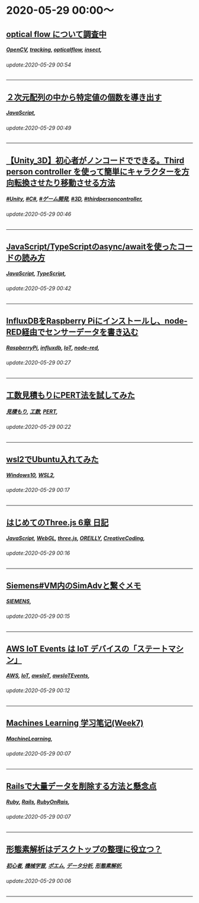 # 2020-05-29 00:00～
## [optical flow について調査中](https://qiita.com/nonbiri15/items/7445f20c8e5d567f1397)
##### [OpenCV](https://qiita.com/tags/OpenCV), [tracking](https://qiita.com/tags/tracking), [opticalflow](https://qiita.com/tags/opticalflow), [insect](https://qiita.com/tags/insect), 
###### update:2020-05-29 00:54
---
## [２次元配列の中から特定値の個数を導き出す](https://qiita.com/mf37459/items/ad6ce00456b2cc3bb9a0)
##### [JavaScript](https://qiita.com/tags/JavaScript), 
###### update:2020-05-29 00:49
---
## [【Unity_3D】初心者がノンコードでできる。Third person controller を使って簡単にキャラクターを方向転換させたり移動させる方法](https://qiita.com/e_san_desuyo/items/a35e22f26cf6635589d6)
##### [#Unity](https://qiita.com/tags/#Unity), [#C#](https://qiita.com/tags/#C#), [#ゲーム開発](https://qiita.com/tags/#ゲーム開発), [#3D](https://qiita.com/tags/#3D), [#thirdpersoncontroller](https://qiita.com/tags/#thirdpersoncontroller), 
###### update:2020-05-29 00:46
---
## [JavaScript/TypeScriptのasync/awaitを使ったコードの読み方](https://qiita.com/kabosusoba/items/e33d5247346c8b29e868)
##### [JavaScript](https://qiita.com/tags/JavaScript), [TypeScript](https://qiita.com/tags/TypeScript), 
###### update:2020-05-29 00:42
---
## [InfluxDBをRaspberry Piにインストールし、node-RED経由でセンサーデータを書き込む](https://qiita.com/yoroyasu/items/bbe76acab3105803db4e)
##### [RaspberryPi](https://qiita.com/tags/RaspberryPi), [influxdb](https://qiita.com/tags/influxdb), [IoT](https://qiita.com/tags/IoT), [node-red](https://qiita.com/tags/node-red), 
###### update:2020-05-29 00:27
---
## [工数見積もりにPERT法を試してみた](https://qiita.com/kou2612/items/66883be6d17e3130a726)
##### [見積もり](https://qiita.com/tags/見積もり), [工数](https://qiita.com/tags/工数), [PERT](https://qiita.com/tags/PERT), 
###### update:2020-05-29 00:22
---
## [wsl2でUbuntu入れてみた](https://qiita.com/kujiraza/items/f5425ea552e5db851f04)
##### [Windows10](https://qiita.com/tags/Windows10), [WSL2](https://qiita.com/tags/WSL2), 
###### update:2020-05-29 00:17
---
## [はじめてのThree.js 6章 日記](https://qiita.com/asadsexyimp/items/efe083e4e4779465c846)
##### [JavaScript](https://qiita.com/tags/JavaScript), [WebGL](https://qiita.com/tags/WebGL), [three.js](https://qiita.com/tags/three.js), [OREILLY](https://qiita.com/tags/OREILLY), [CreativeCoding](https://qiita.com/tags/CreativeCoding), 
###### update:2020-05-29 00:16
---
## [Siemens#VM内のSimAdvと繋ぐメモ](https://qiita.com/soup01/items/d7248bb462ffb9dad05e)
##### [SIEMENS](https://qiita.com/tags/SIEMENS), 
###### update:2020-05-29 00:15
---
## [AWS IoT Events は IoT デバイスの「ステートマシン」](https://qiita.com/ma2shita/items/66ecfdb34cdb16d345d3)
##### [AWS](https://qiita.com/tags/AWS), [IoT](https://qiita.com/tags/IoT), [awsIoT](https://qiita.com/tags/awsIoT), [awsIoTEvents](https://qiita.com/tags/awsIoTEvents), 
###### update:2020-05-29 00:12
---
## [Machines Learning 学习笔记(Week7)](https://qiita.com/CHrIs23436939/items/1e986d7b67c7a42e55bd)
##### [MachineLearning](https://qiita.com/tags/MachineLearning), 
###### update:2020-05-29 00:07
---
## [Railsで大量データを削除する方法と懸念点](https://qiita.com/hiroki_tanaka/items/9ab7eb532fb71e83ffb6)
##### [Ruby](https://qiita.com/tags/Ruby), [Rails](https://qiita.com/tags/Rails), [RubyOnRais](https://qiita.com/tags/RubyOnRais), 
###### update:2020-05-29 00:07
---
## [形態素解析はデスクトップの整理に役立つ？](https://qiita.com/takatsukaband/items/d397f97cee69105dfbac)
##### [初心者](https://qiita.com/tags/初心者), [機械学習](https://qiita.com/tags/機械学習), [ポエム](https://qiita.com/tags/ポエム), [データ分析](https://qiita.com/tags/データ分析), [形態素解析](https://qiita.com/tags/形態素解析), 
###### update:2020-05-29 00:06
---





